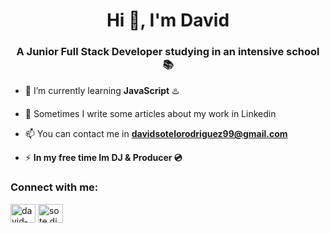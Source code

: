 
<h1 align="center">Hi 👋, I'm David</h1>
<h3 align="center">A Junior Full Stack Developer studying in an intensive school 📚</h3>

- 🌱 I’m currently learning **JavaScript** ♨️

- 📝 Sometimes I write some articles about my work in <a hred="https://www.linkedin.com/in/david-sotelo-rodr%C3%ADguez-a8b313152/">Linkedin</a>

- 📫 You can contact me in **davidsotelorodriguez99@gmail.com**

- ⚡ **In my free time Im DJ & Producer 💿**

<h3 align="left">Connect with me:</h3>
<p align="left">
<a href="https://linkedin.com/in/david-sotelo-rodríguez-a8b313152" target="blank"><img align="center" src="https://raw.githubusercontent.com/rahuldkjain/github-profile-readme-generator/master/src/images/icons/Social/linked-in-alt.svg" alt="david-sotelo-rodríguez-a8b313152" height="30" width="40" /></a>
<a href="https://instagram.com/sote.dj" target="blank"><img align="center" src="https://raw.githubusercontent.com/rahuldkjain/github-profile-readme-generator/master/src/images/icons/Social/instagram.svg" alt="sote.dj" height="30" width="40" /></a>
</p>
